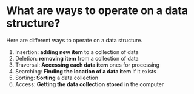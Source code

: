 # What are ways to operate on a data structure?

Here are different ways to operate on a data structure.

1. Insertion: **adding new item** to a collection of data
2. Deletion: **removing item** from a collection of data
3. Traversal: **Accessing each data item** ones for processing
3. Searching: **Finding the location of a data item** if it exists
3. Sorting: **Sorting** a data collection
3. Access: **Getting the data collection stored** in the computer
